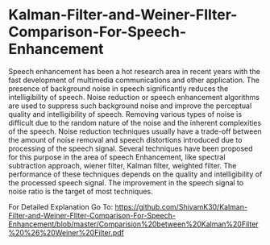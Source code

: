 # Kalman-Filter-and-Weiner-FIlter-Comparison-For-Speech-Enhancement
Speech enhancement has been a hot research area in recent years with the fast development of multimedia communications and other application. The presence of background noise in speech significantly reduces the intelligibility of speech. Noise reduction or speech enhancement algorithms are used to suppress such background noise and improve the perceptual quality and intelligibility of speech. Removing various types of noise is difficult due to the random nature of the noise and the inherent complexities of the speech. Noise reduction techniques usually have a trade-off between the amount of noise removal and speech distortions introduced due to processing of the speech signal. Several techniques have been proposed for this purpose in the area of speech Enhancement, like spectral subtraction approach, wiener filter, Kalman filter, weighted filter. The performance of these techniques depends on the quality and intelligibility of the processed speech signal. The improvement in the speech signal to noise ratio is the target of most techniques.

For Detailed Explanation Go To: https://github.com/ShivamK30/Kalman-Filter-and-Weiner-FIlter-Comparison-For-Speech-Enhancement/blob/master/Comparision%20between%20Kalman%20Filter%20%26%20Weiner%20Filter.pdf
